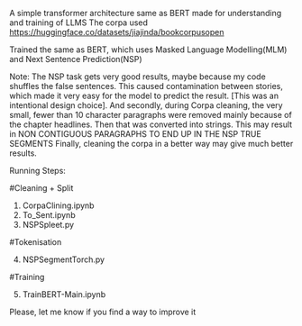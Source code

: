 A simple transformer architecture same as BERT made for understanding and training  of LLMS
The corpa used https://huggingface.co/datasets/jiajinda/bookcorpusopen

Trained the same as BERT, which uses Masked Language Modelling(MLM) and Next Sentence Prediction(NSP)

Note:
The NSP task gets very good results, maybe because my code shuffles the false sentences. This caused contamination between stories, which made it very easy for the model to predict the result. [This was an intentional design choice].
And secondly, during Corpa cleaning, the very small, fewer than 10 character paragraphs were removed mainly because of the chapter headlines. Then that was converted into strings. This may result in NON CONTIGUOUS PARAGRAPHS TO END UP IN THE NSP TRUE SEGMENTS
Finally, cleaning the corpa in a better way may give much better results.


Running Steps:

#Cleaning + Split

1. CorpaClining.ipynb
2. To_Sent.ipynb
3. NSPSpleet.py

#Tokenisation

4. NSPSegmentTorch.py

#Training

5. TrainBERT-Main.ipynb

Please, let me know if you find a way to improve it
